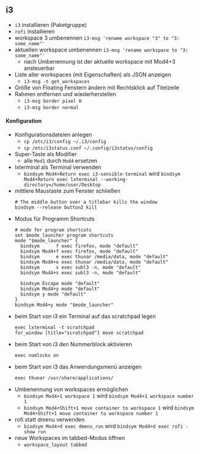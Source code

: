 ## i3

- `i3` installieren (Paketgruppe)
- `rofi` installieren
- workspace 3 umbenennen `i3-msg 'rename workspace "3" to "3: some_name"'`
- aktuellen workspace umbenennen `i3-msg 'rename workspace to "3: some_name"'`
  - nach Umbenennung ist der aktuelle workspace mit Mod4+3 ansteuerbar
- Liste aller workspaces (mit Eigenschaften) als JSON anzeigen
  - `i3-msg -t get_workspaces`
- Größe von Floating Fenstern ändern mit Rechtsklick auf Titelzeile
- Rahmen entfernen und wiederherstellen
  - `i3-msg border pixel 0`
  - `i3-msg border normal`

#### Konfiguration

- Konfigurationsdateien anlegen
  - `cp /etc/i3/config ~/.i3/config`
  - `cp /etc/i3status.conf ~/.config/i3status/config`
- Super-Taste als Modifier
  - alle `Mod1` durch `Mod4` ersetzen
- lxterminal als Terminal verwenden
  - `bindsym Mod4+Return exec i3-sensible-terminal` wird 
    `bindsym Mod4+Return exec lxterminal --working-directory=/home/user/Desktop`
- mittlere Maustaste zum Fenster schließen
  ```
  # The middle button over a titlebar kills the window
  bindsym --release button2 kill
  ```
- Modus für Programm Shortcuts
  ```
  # mode for program shortcuts
  set $mode_launcher program shortcuts
  mode "$mode_launcher" {
    bindsym      f exec firefox, mode "default"
    bindsym Mod4+f exec firefox, mode "default"
    bindsym      e exec thunar /media/data, mode "default"
    bindsym Mod4+e exec thunar /media/data, mode "default"
    bindsym      s exec subl3 -n, mode "default"
    bindsym Mod4+s exec subl3 -n, mode "default"

    bindsym Escape mode "default"
    bindsym Mod4+y mode "default"
    bindsym y mode "default"
  }
  bindsym Mod4+y mode "$mode_launcher"
  ```
- beim Start von i3 ein Terminal auf das scratchpad legen
  ```
  exec lxterminal -t scratchpad
  for_window [title="scratchpad"] move scratchpad
  ```
- beim Start von i3 den Nummerblock aktivieren
  ```
  exec numlockx on
  ```
- beim Start von i3 das Anwendungsmenü anzeigen
  ```
  exec thunar /usr/share/applications/
  ```
- Umbenennung von workspaces ermöglichen
  - `bindsym Mod4+1 workspace 1` wird 
    `bindsym Mod4+1 workspace number 1`
  - `bindsym Mod4+Shift+1 move container to workspace 1` wird 
    `bindsym Mod4+Shift+1 move container to workspace number 1`
- rofi statt dmenu verwenden
  - `bindsym Mod4+d exec dmenu_run` wird
    `bindsym Mod4+d exec rofi -show run`
- neue Workspaces im tabbed-Modus öffnen
  - `workspace_layout tabbed`
